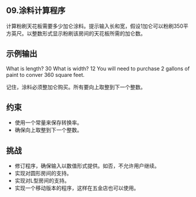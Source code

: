 
## 09.涂料计算程序

计算粉刷天花板需要多少加仑涂料。提示输入长和宽，假设1加仑可以粉刷350平方英尺。以整数形式显示粉刷该房间的天花板所需的加仑数。



## 示例输出
What is length? 30
What is width? 12 
You will need to purchase 2 gallons of
paint to conver 360 square feet.

记住，涂料必须整加仑购买。所有要向上取整到下一个整数。


## 约束
- 使用一个常量来保存转换率。
- 确保向上取整到下一个整数。



## 挑战
- 修订程序，确保输入以数值形式提供。如否，不允许用户继续。
- 实现对圆形房间的支持。
- 实现对L型房间的支持。
- 实现一个移动版本的程序，这样在五金店也可以使用。

